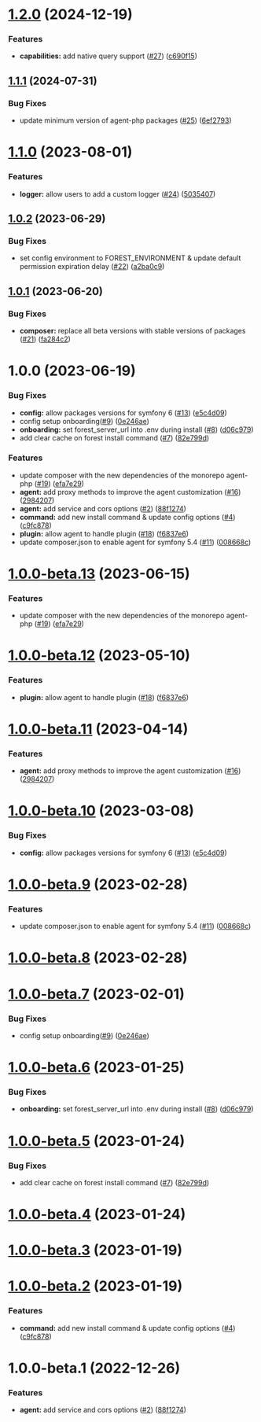 # [1.2.0](https://github.com/ForestAdmin/symfony-forestadmin/compare/v1.1.1...v1.2.0) (2024-12-19)


### Features

* **capabilities:** add native query support ([#27](https://github.com/ForestAdmin/symfony-forestadmin/issues/27)) ([c690f15](https://github.com/ForestAdmin/symfony-forestadmin/commit/c690f1575c53ae1e67b91290bc5092016f5c11ab))

## [1.1.1](https://github.com/ForestAdmin/symfony-forestadmin/compare/v1.1.0...v1.1.1) (2024-07-31)


### Bug Fixes

* update minimum version of agent-php packages ([#25](https://github.com/ForestAdmin/symfony-forestadmin/issues/25)) ([6ef2793](https://github.com/ForestAdmin/symfony-forestadmin/commit/6ef27933e31c546a448d82ec894c707dbb87c0c3))

# [1.1.0](https://github.com/ForestAdmin/symfony-forestadmin/compare/v1.0.2...v1.1.0) (2023-08-01)


### Features

* **logger:** allow users to add a custom logger ([#24](https://github.com/ForestAdmin/symfony-forestadmin/issues/24)) ([5035407](https://github.com/ForestAdmin/symfony-forestadmin/commit/503540736d81bfe45d82a08b7b9174e9e29cce1f))

## [1.0.2](https://github.com/ForestAdmin/symfony-forestadmin/compare/v1.0.1...v1.0.2) (2023-06-29)


### Bug Fixes

* set config environment to FOREST_ENVIRONMENT & update default permission expiration delay ([#22](https://github.com/ForestAdmin/symfony-forestadmin/issues/22)) ([a2ba0c9](https://github.com/ForestAdmin/symfony-forestadmin/commit/a2ba0c9621a7a3ea6412e9592c599e45ae7f890c))

## [1.0.1](https://github.com/ForestAdmin/symfony-forestadmin/compare/v1.0.0...v1.0.1) (2023-06-20)


### Bug Fixes

* **composer:** replace all beta versions with stable versions of packages ([#21](https://github.com/ForestAdmin/symfony-forestadmin/issues/21)) ([fa284c2](https://github.com/ForestAdmin/symfony-forestadmin/commit/fa284c296494eb3a6007f6bea9651548b06ad1c6))

# 1.0.0 (2023-06-19)


### Bug Fixes

* **config:** allow packages versions for symfony 6 ([#13](https://github.com/ForestAdmin/symfony-forestadmin/issues/13)) ([e5c4d09](https://github.com/ForestAdmin/symfony-forestadmin/commit/e5c4d09b18a4db051693ed7057c1baf0264d3f77))
* config setup onboarding([#9](https://github.com/ForestAdmin/symfony-forestadmin/issues/9)) ([0e246ae](https://github.com/ForestAdmin/symfony-forestadmin/commit/0e246ae88044e59120c0bacf6a0869487023e12a))
* **onboarding:** set forest_server_url into .env during install  ([#8](https://github.com/ForestAdmin/symfony-forestadmin/issues/8)) ([d06c979](https://github.com/ForestAdmin/symfony-forestadmin/commit/d06c9799147f9bb37f697ab6d78bfb476d7e601c))
* add clear cache on forest install command ([#7](https://github.com/ForestAdmin/symfony-forestadmin/issues/7)) ([82e799d](https://github.com/ForestAdmin/symfony-forestadmin/commit/82e799dd36381d9c11131b6df54470195d212092))


### Features

* update composer with the new dependencies of the monorepo agent-php ([#19](https://github.com/ForestAdmin/symfony-forestadmin/issues/19)) ([efa7e29](https://github.com/ForestAdmin/symfony-forestadmin/commit/efa7e2951d6fb92ac6101a8393fa32072060a84a))
* **agent:** add proxy methods to improve the agent customization ([#16](https://github.com/ForestAdmin/symfony-forestadmin/issues/16)) ([2984207](https://github.com/ForestAdmin/symfony-forestadmin/commit/298420781a621b5962383f069ea414deede77059))
* **agent:** add service and cors options ([#2](https://github.com/ForestAdmin/symfony-forestadmin/issues/2)) ([88f1274](https://github.com/ForestAdmin/symfony-forestadmin/commit/88f12748e689ab1e0523bad790b164888750891e))
* **command:** add new install command & update config options ([#4](https://github.com/ForestAdmin/symfony-forestadmin/issues/4)) ([c9fc878](https://github.com/ForestAdmin/symfony-forestadmin/commit/c9fc8783f60315970477e1604bba3211deebd8c4))
* **plugin:** allow agent to handle plugin ([#18](https://github.com/ForestAdmin/symfony-forestadmin/issues/18)) ([f6837e6](https://github.com/ForestAdmin/symfony-forestadmin/commit/f6837e6929ee356f8784a0214d5bb4733acdcdbb))
* update composer.json to enable agent for symfony 5.4 ([#11](https://github.com/ForestAdmin/symfony-forestadmin/issues/11)) ([008668c](https://github.com/ForestAdmin/symfony-forestadmin/commit/008668c99ceca683e726cf90a57d61cbf269cd8f))

# [1.0.0-beta.13](https://github.com/ForestAdmin/symfony-forestadmin/compare/v1.0.0-beta.12...v1.0.0-beta.13) (2023-06-15)


### Features

* update composer with the new dependencies of the monorepo agent-php ([#19](https://github.com/ForestAdmin/symfony-forestadmin/issues/19)) ([efa7e29](https://github.com/ForestAdmin/symfony-forestadmin/commit/efa7e2951d6fb92ac6101a8393fa32072060a84a))

# [1.0.0-beta.12](https://github.com/ForestAdmin/symfony-forestadmin/compare/v1.0.0-beta.11...v1.0.0-beta.12) (2023-05-10)


### Features

* **plugin:** allow agent to handle plugin ([#18](https://github.com/ForestAdmin/symfony-forestadmin/issues/18)) ([f6837e6](https://github.com/ForestAdmin/symfony-forestadmin/commit/f6837e6929ee356f8784a0214d5bb4733acdcdbb))

# [1.0.0-beta.11](https://github.com/ForestAdmin/symfony-forestadmin/compare/v1.0.0-beta.10...v1.0.0-beta.11) (2023-04-14)


### Features

* **agent:** add proxy methods to improve the agent customization ([#16](https://github.com/ForestAdmin/symfony-forestadmin/issues/16)) ([2984207](https://github.com/ForestAdmin/symfony-forestadmin/commit/298420781a621b5962383f069ea414deede77059))

# [1.0.0-beta.10](https://github.com/ForestAdmin/symfony-forestadmin/compare/v1.0.0-beta.9...v1.0.0-beta.10) (2023-03-08)


### Bug Fixes

* **config:** allow packages versions for symfony 6 ([#13](https://github.com/ForestAdmin/symfony-forestadmin/issues/13)) ([e5c4d09](https://github.com/ForestAdmin/symfony-forestadmin/commit/e5c4d09b18a4db051693ed7057c1baf0264d3f77))

# [1.0.0-beta.9](https://github.com/ForestAdmin/symfony-forestadmin/compare/v1.0.0-beta.8...v1.0.0-beta.9) (2023-02-28)


### Features

* update composer.json to enable agent for symfony 5.4 ([#11](https://github.com/ForestAdmin/symfony-forestadmin/issues/11)) ([008668c](https://github.com/ForestAdmin/symfony-forestadmin/commit/008668c99ceca683e726cf90a57d61cbf269cd8f))

# [1.0.0-beta.8](https://github.com/ForestAdmin/symfony-forestadmin/compare/v1.0.0-beta.7...v1.0.0-beta.8) (2023-02-28)

# [1.0.0-beta.7](https://github.com/ForestAdmin/symfony-forestadmin/compare/v1.0.0-beta.6...v1.0.0-beta.7) (2023-02-01)


### Bug Fixes

* config setup onboarding([#9](https://github.com/ForestAdmin/symfony-forestadmin/issues/9)) ([0e246ae](https://github.com/ForestAdmin/symfony-forestadmin/commit/0e246ae88044e59120c0bacf6a0869487023e12a))

# [1.0.0-beta.6](https://github.com/ForestAdmin/symfony-forestadmin/compare/v1.0.0-beta.5...v1.0.0-beta.6) (2023-01-25)


### Bug Fixes

* **onboarding:** set forest_server_url into .env during install  ([#8](https://github.com/ForestAdmin/symfony-forestadmin/issues/8)) ([d06c979](https://github.com/ForestAdmin/symfony-forestadmin/commit/d06c9799147f9bb37f697ab6d78bfb476d7e601c))

# [1.0.0-beta.5](https://github.com/ForestAdmin/symfony-forestadmin/compare/v1.0.0-beta.4...v1.0.0-beta.5) (2023-01-24)


### Bug Fixes

* add clear cache on forest install command ([#7](https://github.com/ForestAdmin/symfony-forestadmin/issues/7)) ([82e799d](https://github.com/ForestAdmin/symfony-forestadmin/commit/82e799dd36381d9c11131b6df54470195d212092))

# [1.0.0-beta.4](https://github.com/ForestAdmin/symfony-forestadmin/compare/v1.0.0-beta.3...v1.0.0-beta.4) (2023-01-24)

# [1.0.0-beta.3](https://github.com/ForestAdmin/symfony-forestadmin/compare/v1.0.0-beta.2...v1.0.0-beta.3) (2023-01-19)

# [1.0.0-beta.2](https://github.com/ForestAdmin/symfony-forestadmin/compare/v1.0.0-beta.1...v1.0.0-beta.2) (2023-01-19)


### Features

* **command:** add new install command & update config options ([#4](https://github.com/ForestAdmin/symfony-forestadmin/issues/4)) ([c9fc878](https://github.com/ForestAdmin/symfony-forestadmin/commit/c9fc8783f60315970477e1604bba3211deebd8c4))

# 1.0.0-beta.1 (2022-12-26)


### Features

* **agent:** add service and cors options ([#2](https://github.com/ForestAdmin/symfony-forestadmin/issues/2)) ([88f1274](https://github.com/ForestAdmin/symfony-forestadmin/commit/88f12748e689ab1e0523bad790b164888750891e))
